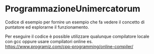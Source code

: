 # ProgrammazioneUnimercatorum 
Codice di esempio per fornire un esempio che fa vedere il concetto di puntatore ed esplorarne il funzionamento. 

Per eseguire il codice è possible utilizzare qualunque compilatore locale con gcc oppure 
usare compilatori online es. https://www.programiz.com/cpp-programming/online-compiler/ 

